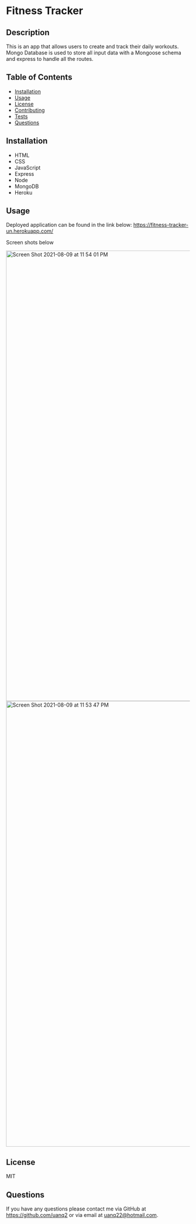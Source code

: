 # Fitness Tracker

## Description

This is an app that allows users to create and track their daily workouts. Mongo Database is used to store all input data with a Mongoose schema and express to handle all the routes.

## Table of Contents

- [Installation](#Installation)
- [Usage](#Usage)
- [License](#License)
- [Contributing](#Contributing)
- [Tests](#Tests)
- [Questions](#Questions)

## Installation

- HTML
- CSS
- JavaScript
- Express
- Node
- MongoDB
- Heroku

## Usage

Deployed application can be found in the link below:
https://fitness-tracker-un.herokuapp.com/

Screen shots below

<img width="1230" alt="Screen Shot 2021-08-09 at 11 54 01 PM" src="https://user-images.githubusercontent.com/68913478/128810737-5b5bd492-5ff9-4850-aed1-a8fad09a51fc.png">

<img width="1217" alt="Screen Shot 2021-08-09 at 11 53 47 PM" src="https://user-images.githubusercontent.com/68913478/128810744-d12bcfa8-65d9-4bd7-90a8-6f06c6f84249.png">

## License

MIT

## Questions

If you have any questions please contact me via GitHub at https://github.com/uanq2 or via email at uanq22@hotmail.com.
